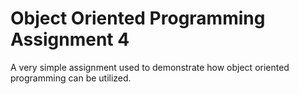 # Object Oriented Programming Assignment 4

A very simple assignment used to demonstrate how object oriented programming can be utilized. 